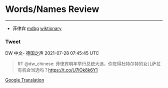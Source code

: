 
# Words/Names Review
___
- 菲律宾 [mdbg](https://www.mdbg.net/chinese/dictionary?page=worddict&wdrst=0&wdqb=菲律宾) [wiktionary](https://en.wiktionary.org/wiki/菲律宾)
### Tweet
DW 中文- 德国之声 2021-07-28 07:45:45 UTC
> RT @dw_chinese: 菲律宾明年举行总统大选，你觉得杜特尔特的女儿萨拉有机会当选吗？https://t.co/U7lOk8k6Y1

[Google Translation](https://translate.google.com/?hi=en&tab=TT&sl=zh-CN&tl=en&op=translate&text=RT+%40dw_chinese%3A+%E8%8F%B2%E5%BE%8B%E5%AE%BE%E6%98%8E%E5%B9%B4%E4%B8%BE%E8%A1%8C%E6%80%BB%E7%BB%9F%E5%A4%A7%E9%80%89%EF%BC%8C%E4%BD%A0%E8%A7%89%E5%BE%97%E6%9D%9C%E7%89%B9%E5%B0%94%E7%89%B9%E7%9A%84%E5%A5%B3%E5%84%BF%E8%90%A8%E6%8B%89%E6%9C%89%E6%9C%BA%E4%BC%9A%E5%BD%93%E9%80%89%E5%90%97%EF%BC%9Fhttps%3A%2F%2Ft.co%2FU7lOk8k6Y1)
